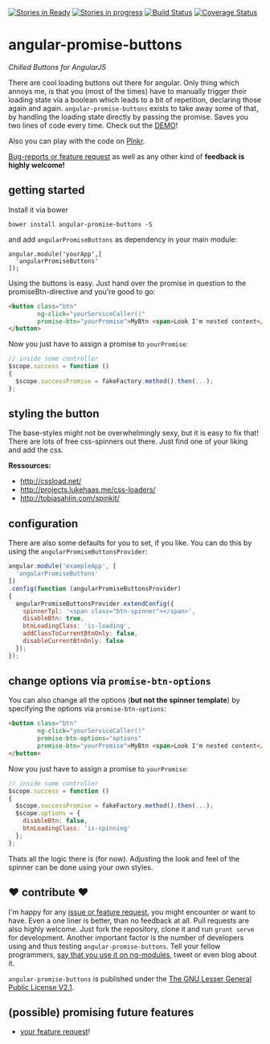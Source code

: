 [![Stories in Ready](https://badge.waffle.io/johannesjo/angular-promise-buttons.svg?label=ready&title=Ready)](http://waffle.io/johannesjo/angular-promise-buttons)
[![Stories in progress](https://badge.waffle.io/johannesjo/angular-promise-buttons.svg?label=in%20progress&title=In%20Progress)](http://waffle.io/johannesjo/angular-promise-buttons)
[![Build Status](https://travis-ci.org/johannesjo/angular-promise-buttons.svg)](https://travis-ci.org/johannesjo/angular-promise-buttons)
[![Coverage Status](https://coveralls.io/repos/johannesjo/angular-promise-buttons/badge.svg?branch=master)](https://coveralls.io/r/johannesjo/angular-promise-buttons?branch=master)

angular-promise-buttons
===========

*Chilled Buttons for AngularJS*

There are cool loading buttons out there for angular. Only thing which annoys me, is that you (most of the times) have to manually trigger their loading state via a boolean which leads to a bit of repetition, declaring those again and again. ```angular-promise-buttons``` exists to take away some of that, by handling the loading state directly by passing the promise. Saves you two lines of code every time. Check out the [DEMO](http://johannesjo.github.io/angular-promise-buttons/#demo)!

Also you can play with the code on [Plnkr](http://plnkr.co/edit/yKrlohXVL15fRjTjZHBJ?p=preview).


[Bug-reports or feature request](https://github.com/johannesjo/angular-promise-buttons/issues) as well as any other kind of **feedback is highly welcome!**

## getting started

Install it via bower
```
bower install angular-promise-buttons -S
```
and add `angularPromiseButtons` as dependency in your main module:
```
angular.module('yourApp',[
  'angularPromiseButtons'
]);
```

Using the buttons is easy. Just hand over the promise in question to the promiseBtn-directive and you're good to go:

```html
<button class="btn"
        ng-click="yourServiceCaller()"
        promise-btn="yourPromise">MyBtn <span>Look I'm nested content</span>
</button>
```
Now you just have to assign a promise to ```yourPromise```:
```javascript
// inside some controller
$scope.success = function ()
{
  $scope.successPromise = fakeFactory.method().then(...);
};
```

## styling the button
The base-styles might not be overwhelmingly sexy, but it is easy to fix that! There are lots of free css-spinners out there. Just find one of your liking and add the css.

**Ressources:**
* http://cssload.net/
* http://projects.lukehaas.me/css-loaders/
* http://tobiasahlin.com/spinkit/


## configuration
There are also some defaults for you to set, if you like. You can do this by using the ```angularPromiseButtonsProvider```:
```javascript
angular.module('exampleApp', [
  'angularPromiseButtons'
])
.config(function (angularPromiseButtonsProvider)
{
  angularPromiseButtonsProvider.extendConfig({
    spinnerTpl: '<span class="btn-spinner"></span>',
    disableBtn: true,
    btnLoadingClass: 'is-loading',
    addClassToCurrentBtnOnly: false,
    disableCurrentBtnOnly: false
  });
});
```

## change options via `promise-btn-options`
You can also change all the options (**but not the spinner template**) by specifying the options via `promise-btn-options`:
```html
<button class="btn"
        ng-click="yourServiceCaller()"
        promise-btn-options="options"
        promise-btn="yourPromise">MyBtn <span>Look I'm nested content</span>
</button>
```
Now you just have to assign a promise to ```yourPromise```:
```javascript
// inside some controller
$scope.success = function ()
{
  $scope.successPromise = fakeFactory.method().then(...);
  $scope.options = {
    disableBtn: false,
    btnLoadingClass: 'is-spinning'
  };
};
```

Thats all the logic there is (for now). Adjusting the look and feel of the spinner can be done using your own styles.


## ❤ contribute ❤
I'm happy for any [issue or feature request](https://github.com/johannesjo/angular-promise-buttons/issues), you might encounter or want to have. Even a one liner is better, than no feedback at all. Pull requests are also highly welcome. Just fork the repository, clone it and run `grunt serve` for development. Another important factor is the number of developers using and thus testing `angular-promise-buttons`. Tell your fellow programmers, [say that you use it on ng-modules](http://ngmodules.org/modules/angular-promise-buttons), tweet or even blog about it.

`angular-promise-buttons` is published under the [The GNU Lesser General Public License V2.1](https://github.com/johannesjo/angular-promise-buttons/blob/master/LICENSE).

## (possible) promising future features
* [your feature request](https://github.com/johannesjo/angular-promise-buttons/issues)!
